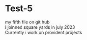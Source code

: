 # Test-5
my fifth file on git hub
<br>
I joinned square yards in july 2023
<br>
Currently i work on provident projects
